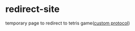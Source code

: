 # redirect-site
temporary page to redirect to tetris game([custom protocol](https://medium.com/swlh/custom-protocol-handling-how-to-8ac41ff651eb))
